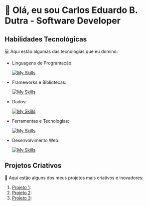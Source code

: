 # 🚀 Olá, eu sou Carlos Eduardo B. Dutra - Software Developer 

## Habilidades Tecnológicas

💻 Aqui estão algumas das tecnologias que eu domino:

-  Linguagens de Programação: 

    [![My Skills](https://skillicons.dev/icons?i=java,javascript,python,kotlin,clojure)](https://skillicons.dev)
- Frameworks e Bibliotecas: 

    [![My Skills](https://skillicons.dev/icons?i=spring,react)](https://skillicons.dev)
- Dados: 

    [![My Skills](https://skillicons.dev/icons?i=mysql,mongo)](https://skillicons.dev)
- Ferramentas e Tecnologias: 

    [![My Skills](https://skillicons.dev/icons?i=git,github)](https://skillicons.dev)
- Desenvolvimento Web:

    [![My Skills](https://skillicons.dev/icons?i=php,html,css)](https://skillicons.dev) 
## Projetos Criativos

🎨 Aqui estão alguns dos meus projetos mais criativos e inovadores:

1. [Projeto 1](https://github.com/[seu-usuario]/projeto1): 
2. [Projeto 2](https://github.com/[seu-usuario]/projeto2): 
3. [Projeto 3](https://github.com/[seu-usuario]/projeto3): 
